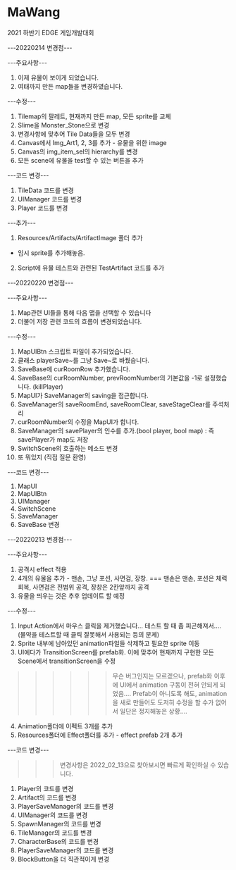 # MaWang
2021 하반기 EDGE 게임개발대회

---20220214 변경점---

---주요사항---
1. 이제 유물이 보이게 되었습니다.
2. 여태까지 만든 map들을 변경하였습니다.


---수정---
1. Tilemap의 팔레트, 현재까지 만든 map, 모든 sprite를 교체
2. Slime을 Monster_Stone으로 변경
3. 변경사항에 맞추어 Tile Data들을 모두 변경
4. Canvas에서 Img_Art1, 2, 3를 추가 - 유물을 위한 image
5. Canvas의 img_item_sel의 hierarchy를 변경
6. 모든 scene에 유물을 test할 수 있는 버튼을 추가



---코드 변경---
1. TileData 코드를 변경
2. UIManager 코드를 변경
3. Player 코드를 변경



---추가---
1. Resources/Artifacts/ArtifactImage 폴더 추가
- 임시 sprite를 추가해놓음.
2. Script에 유물 테스트와 관련된 TestArtifact 코드를 추가


---20220220 변경점---

---주요사항---
1. Map관련 UI들을 통해 다음 맵을 선택할 수 있습니다
2. 더불어 저장 관련 코드의 흐름이 변경되었습니다.



---수정---
1. MapUIBtn 스크립트 파일이 추가되었습니다.
2. 클래스 playerSave~를 그냥 Save~로 바꿨습니다.
3. SaveBase에 curRoomRow 추가했습니다.
4. SaveBase의 curRoomNumber, prevRoomNumber의 기본값을 -1로 설정했습니다. (killPlayer)
5. MapUI가 SaveManager의 saving을 접근합니다.
6. SaveManager의 saveRoomEnd, saveRoomClear, saveStageClear를 주석처리
7. curRoomNumber의 수정을 MapUI가 합니다.
8. SaveManager의 savePlayer의 인수를 추가.(bool player, bool map) : 즉 savePlayer가 map도 저장
9. SwitchScene의 호출하는 메소드 변경
10. 또 뭐있지 (직접 질문 환영)

---코드 변경---
1. MapUI
2. MapUIBtn 
3. UIManager 
4. SwitchScene 
5. SaveManager 
6. SaveBase 변경






---20220213 변경점---


---주요사항---
1. 공격시 effect 적용
2. 4개의 유물을 추가 - 맨손, 그냥 포션, 사면검, 장창. === 맨손은 맨손, 포션은 체력회복, 사면검은 전범위 공격, 장창은 2칸앞까지 공격
3. 유물을 띄우는 것은 추후 업데이트 할 예정



---수정---
1. Input Action에서 마우스 클릭을 제거했습니다... 테스트 할 때 좀 피곤해져서....
(물약을 테스트할 때 클릭 잘못해서 사용되는 등의 문제)
2. Sprite 내부에 남아있던 animation파일들 삭제하고 필요한 sprite 이동
3. UI에다가 TransitionScreen를 prefab화. 이에 맞추어 현재까지 구현한 모든 Scene에서 transitionScreen을 수정
>>>>>> 무슨 버그인지는 모르겠으나, prefab화 이후에 UI에서 animation 구동이 전혀 안되게 되었음....
>>>>>> Prefab이 아니도록 해도, animation을 새로 만들어도 도저히 수정을 할 수가 없어서 일단은 정지해놓은 상황....
4. Animation폴더에 이펙트 3개를 추가
5. Resources폴더에 Effect폴더를 추가 - effect prefab 2개 추가



---코드 변경---
>>> 변경사항은 2022_02_13으로 찾아보시면 빠르게 확인하실 수 있습니다.
1. Player의 코드를 변경
2. Artifact의 코드를 변경
3. PlayerSaveManager의 코드를 변경
4. UIManager의 코드를 변경
5. SpawnManager의 코드를 변경
6. TileManager의 코드를 변경
7. CharacterBase의 코드를 변경
8. PlayerSaveManager의 코드를 변경
9. BlockButton을 더 직관적이게 변경
